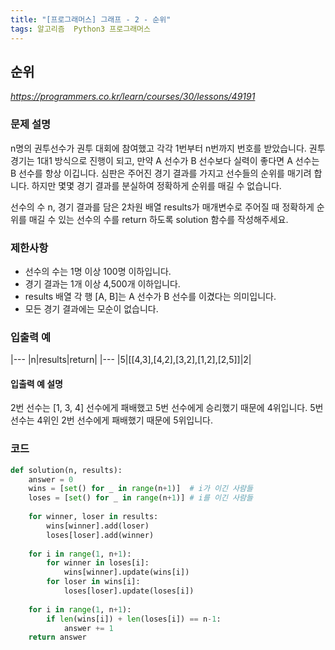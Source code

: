 ```yaml
---
title: "[프로그래머스] 그래프 - 2 - 순위"
tags: 알고리즘  Python3 프로그래머스
---
```


## 순위

*<https://programmers.co.kr/learn/courses/30/lessons/49191>*

### 문제 설명

n명의 권투선수가 권투 대회에 참여했고 각각 1번부터 n번까지 번호를 받았습니다. 권투 경기는 1대1 방식으로 진행이 되고, 만약 A 선수가 B 선수보다 실력이 좋다면 A 선수는 B 선수를 항상 이깁니다. 심판은 주어진 경기 결과를 가지고 선수들의 순위를 매기려 합니다. 하지만 몇몇 경기 결과를 분실하여 정확하게 순위를 매길 수 없습니다.

선수의 수 n, 경기 결과를 담은 2차원 배열 results가 매개변수로 주어질 때 정확하게 순위를 매길 수 있는 선수의 수를 return 하도록 solution 함수를 작성해주세요.

### 제한사항

* 선수의 수는 1명 이상 100명 이하입니다.
* 경기 결과는 1개 이상 4,500개 이하입니다.
* results 배열 각 행 [A, B]는 A 선수가 B 선수를 이겼다는 의미입니다.
* 모든 경기 결과에는 모순이 없습니다.

### 입출력 예

|---
|n|results|return|
|---
|5|[[4,3],[4,2],[3,2],[1,2],[2,5]]|2|

#### 입출력 예 설명

2번 선수는 [1, 3, 4] 선수에게 패배했고 5번 선수에게 승리했기 때문에 4위입니다.
5번 선수는 4위인 2번 선수에게 패배했기 때문에 5위입니다.

### 코드

``` python
def solution(n, results):
    answer = 0
    wins = [set() for _ in range(n+1)]  # i가 이긴 사람들
    loses = [set() for _ in range(n+1)] # i를 이긴 사람들
    
    for winner, loser in results:
        wins[winner].add(loser)
        loses[loser].add(winner)
        
    for i in range(1, n+1):
        for winner in loses[i]:
            wins[winner].update(wins[i])
        for loser in wins[i]:
            loses[loser].update(loses[i])
            
    for i in range(1, n+1):
        if len(wins[i]) + len(loses[i]) == n-1:
            answer += 1
    return answer
```